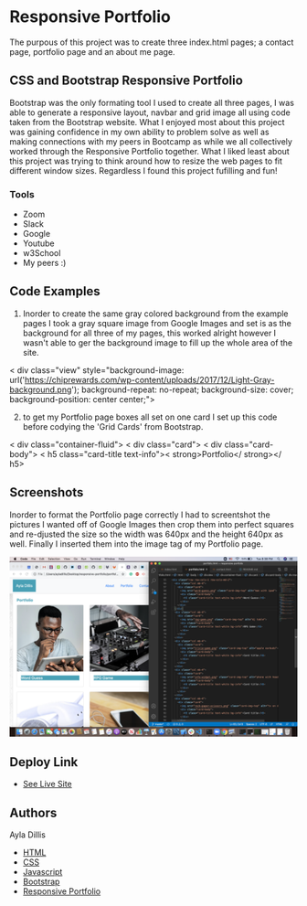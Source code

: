 # Responsive Portfolio

The purpous of this project was to create three index.html pages; a contact page, portfolio page and an about me page. 

## CSS and Bootstrap Responsive Portfolio

Bootstrap was the only formating tool I used to create all three pages, I was able to generate a responsive layout, navbar and grid image all using code taken from the Bootstrap website. What I enjoyed most about this project was gaining confidence in my own ability to problem solve as well as making connections with my peers in Bootcamp as while we all collectively worked through the Responsive Portfolio together. What I liked least about this project was trying to think around how to resize the web pages to fit different window sizes. Regardless I found this project fufilling and fun!

### Tools 

* Zoom 
* Slack
* Google
* Youtube
* w3School
* My peers :)

## Code Examples 

1. Inorder to create the same gray colored background from the example pages I took a gray square image from Google Images and set is as the background for all three of my pages, this worked alright however I wasn't able to ger the background image to fill up the whole area of the site. 

<!--start background iamge-->
< div class="view" style="background-image: url('https://chiprewards.com/wp-content/uploads/2017/12/Light-Gray-background.png'); 
background-repeat: no-repeat; background-size: cover; background-position: center center;">
<!--end background image-->

2. to get my Portfolio page boxes all set on one card I set up this code before codying the 'Grid Cards' from Bootstrap. 

< div class="container-fluid">
  < div class="card">
    < div class="card-body">
      < h5 class="card-title text-info">< strong>Portfolio</ strong></ h5>

## Screenshots
 
Inorder to format the Portfolio page correctly I had to screentshot the pictures I wanted off of Google Images then crop them into perfect squares and re-djusted the size so the width was 640px and the height 640px as well. Finally I inserted them into the image tag of my Portfolio page. 

<img src="screenshot-1.png" alt="screenshot of my code">

## Deploy Link

* [See Live Site](https://ayladillis.github.io/responsive-portfolio/)

## Authors

Ayla Dillis

* [HTML](https://developer.mozilla.org/en-US/docs/Web/HTML)
* [CSS](https://developer.mozilla.org/en-US/docs/Web/CSS)
* [Javascript](https://developer.mozilla.org/en-US/docs/Web/JavaScrip)
* [Bootstrap](https://getbootstrap.com/)
* [Responsive Portfolio](https://github.com/ayladillis/responsive-portfolio)

